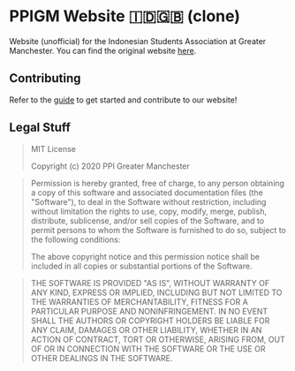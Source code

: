 # PPIGM Website 🇮🇩🇬🇧 (clone)

Website (unofficial) for the Indonesian Students Association at Greater Manchester. You can find the original website [here](https://www.ppigm.com/).

## Contributing

Refer to the [guide](./CONTRIBUTING.md) to get started and contribute to our website!

## Legal Stuff

> MIT License
> 
> Copyright (c) 2020 PPI Greater Manchester

> Permission is hereby granted, free of charge, to any person obtaining a copy
> of this software and associated documentation files (the "Software"), to deal
> in the Software without restriction, including without limitation the rights
> to use, copy, modify, merge, publish, distribute, sublicense, and/or sell
> copies of the Software, and to permit persons to whom the Software is
> furnished to do so, subject to the following conditions:
> 
> The above copyright notice and this permission notice shall be included in all
> copies or substantial portions of the Software.

> THE SOFTWARE IS PROVIDED "AS IS", WITHOUT WARRANTY OF ANY KIND, EXPRESS OR
> IMPLIED, INCLUDING BUT NOT LIMITED TO THE WARRANTIES OF MERCHANTABILITY,
> FITNESS FOR A PARTICULAR PURPOSE AND NONINFRINGEMENT. IN NO EVENT SHALL THE
> AUTHORS OR COPYRIGHT HOLDERS BE LIABLE FOR ANY CLAIM, DAMAGES OR OTHER
> LIABILITY, WHETHER IN AN ACTION OF CONTRACT, TORT OR OTHERWISE, ARISING FROM,
> OUT OF OR IN CONNECTION WITH THE SOFTWARE OR THE USE OR OTHER DEALINGS IN THE
> SOFTWARE.
